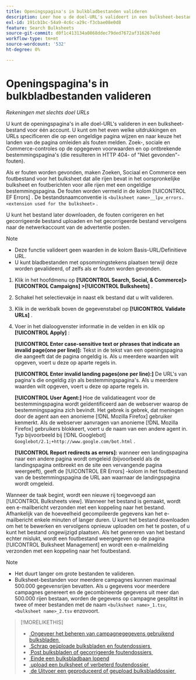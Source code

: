 ```yaml
---
title: Openingspagina's in bulkbladbestanden valideren
description: Leer hoe u de doel-URL's valideert in een bulksheet-bestand voor één account.
exl-id: 191cb1bc-54a9-4c6c-a29c-f3cbae08e0d8
feature: Search Bulksheets
source-git-commit: d0f1c413134a0868ddec79ded7672af316267edd
workflow-type: tm+mt
source-wordcount: '532'
ht-degree: 0%

---
```


# Openingspagina&#39;s in bulkbladbestanden valideren

*Rekeningen met slechts doel URLs*

U kunt de openingspagina&#39;s in alle doel-URL&#39;s valideren in een bulksheet-bestand voor één account. U kunt om het even welke uitdrukkingen en URLs specificeren die op een ongeldige pagina wijzen en naar keuze het landen van de pagina omleiden als fouten melden. Zoek-, sociale en Commerce-controles op de opgegeven voorwaarden en op ontbrekende bestemmingspagina&#39;s (die resulteren in HTTP 404- of &quot;Niet gevonden&quot;-fouten).

Als er fouten worden gevonden, maken Zoeken, Sociaal en Commerce een foutbestand voor het bulksheet dat alle rijen bevat in het oorspronkelijke bulksheet en foutberichten voor alle rijen met een ongeldige bestemmingspagina. De fouten worden vermeld in de kolom [!UICONTROL EF Errors] . De bestandsnaamconventie is `<bulksheet name>__lpv_errors.<extension used for the bulksheet>` .

U kunt het bestand later downloaden, de fouten corrigeren en het gecorrigeerde bestand uploaden en het gecorrigeerde bestand vervolgens naar de netwerkaccount van de advertentie posten.

>[!NOTE]
>
>* Deze functie valideert geen waarden in de kolom Basis-URL/Definitieve URL.
>* U kunt bladbestanden met opsommingstekens plaatsen terwijl deze worden gevalideerd, of zelfs als er fouten worden gevonden.

1. Klik in het hoofdmenu op **[!UICONTROL Search, Social, & Commerce]> [!UICONTROL Campaigns] >[!UICONTROL Bulksheets]** .

1. Schakel het selectievakje in naast elk bestand dat u wilt valideren.

1. Klik in de werkbalk boven de gegevenstabel op **[!UICONTROL Validate URLs]** .

1. Voer in het dialoogvenster informatie in de velden in en klik op **[!UICONTROL Apply]** :

   **[!UICONTROL Enter case-sensitive text or phrases that indicate an invalid page(one per line)]:** Tekst in de tekst van een openingspagina die aangeeft dat de pagina ongeldig is. Als u meerdere waarden wilt opgeven, voert u deze op aparte regels in.

   **[!UICONTROL Enter invalid landing pages(one per line):]** De URL&#39;s van pagina&#39;s die ongeldig zijn als bestemmingspagina&#39;s. Als u meerdere waarden wilt opgeven, voert u deze op aparte regels in.

   **[!UICONTROL User Agent:]** Hoe de validatieagent voor de bestemmingspagina wordt geïdentificeerd aan de webserver waarop de bestemmingspagina zich bevindt. Het gebrek is gebrek, dat meningen door de agent aan een anonieme [!DNL Mozilla Firefox] gebruiker kenmerkt. Als de webserver aanvragen van anonieme [!DNL Mozilla Firefox] gebruikers blokkeert, voert u de naam van een andere agent in. Typ bijvoorbeeld bij [!DNL Googlebot] `Googlebot/2.1;+http://www.google.com/bot.html` .

   **[!UICONTROL Report redirects as errors]:** wanneer een landingspagina naar een andere pagina wordt omgeleid (bijvoorbeeld als de landingspagina ontbreekt en de site een vervangende pagina weergeeft), geeft de [!UICONTROL ER Errors] -kolom in het foutbestand van de bestemmingspagina de URL aan waarnaar de landingspagina wordt omgeleid.

Wanneer de taak begint, wordt een nieuwe rij toegevoegd aan [!UICONTROL Bulksheets view]. Wanneer het bestand is gemaakt, wordt een e-mailbericht verzonden met een koppeling naar het bestand. Afhankelijk van de hoeveelheid gecompileerde gegevens kan het e-mailbericht enkele minuten of langer duren. U kunt het bestand downloaden om het te bewerken en vervolgens opnieuw uploaden om het te posten, of u kunt het bestand ongewijzigd plaatsen. Als het genereren van het bestand echter mislukt, wordt een foutbestand weergegeven op de pagina [!UICONTROL Bulksheet Management] en wordt een e-mailmelding verzonden met een koppeling naar het foutbestand.

>[!NOTE]
>
>* Het duurt langer om grote bestanden te valideren.
>* Bulksheet-bestanden voor meerdere campagnes kunnen maximaal 500.000 gegevensrijen bevatten. Als u gegevens voor meerdere campagnes genereert en de gecombineerde gegevens uit meer dan 500.000 rijen bestaan, worden de gegevens op campagne gesplitst in twee of meer bestanden met de naam `<bulksheet name>_1.tsv`, `<bulksheet name>_2.tsv` enzovoort.

>[!MORELIKETHIS]
>
>* [&#x200B; Ongeveer het beheren van campagnegegevens gebruikend bulksbladen &#x200B;](bulksheet-about.md)
>* [&#x200B; Schrap geüploade bulksbladen en foutendossiers &#x200B;](bulksheet-delete.md)
>* [&#x200B; Post bulksbladen of gecorrigeerde foutendossiers &#x200B;](bulksheet-post.md)
>* [&#x200B; Einde een bulksbladbaan lopend &#x200B;](bulksheet-stop-job.md)
>* [&#x200B; upload een bulksheet of verbeterd foutendossier &#x200B;](bulksheet-upload.md)
>* [&#x200B; de Uitvoer een geproduceerd of geupload bulksbladdossier &#x200B;](bulksheet-export.md)
